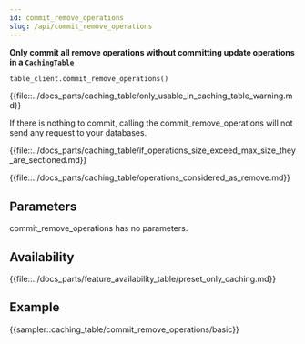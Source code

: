 ```yaml
---
id: commit_remove_operations
slug: /api/commit_remove_operations
---
```


**Only commit all remove operations without committing update operations in a [```CachingTable```](../caching_table/introduction.md)**

```python
table_client.commit_remove_operations()
```

{{file::../docs_parts/caching_table/only_usable_in_caching_table_warning.md}}

If there is nothing to commit, calling the commit_remove_operations will not send any request to your databases.

{{file::../docs_parts/caching_table/if_operations_size_exceed_max_size_they_are_sectioned.md}}

{{file::../docs_parts/caching_table/operations_considered_as_remove.md}}

## Parameters

commit_remove_operations has no parameters.

## Availability

{{file::../docs_parts/feature_availability_table/preset_only_caching.md}}

## Example

{{sampler::caching_table/commit_remove_operations/basic}}